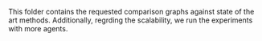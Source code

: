 This folder contains the requested comparison graphs against state of the art methods. 
Additionally, regrding the scalability, we run the experiments with more agents.
